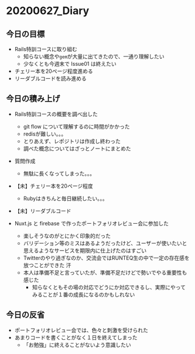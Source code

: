 # 20200627_Diary

## 今日の目標

- Rails特訓コースに取り組む
  - 知らない概念や`gem`が大量に出てきたので、一通り理解したい
  - 少なくとも今週末で Issue01 は終えたい
- チェリー本を20ページ程度進める
- リーダブルコードを読み進める

## 今日の積み上げ

- Rails特訓コースの概要を調べ出した
  - git flow について理解するのに時間がかかった
  - redisが難しい。。。
  - とりあえず、レポジトリは作成し終わった
  - 調べた概念についてはざっとノートにまとめた

- 質問作成
  - 無駄に長くなってしまった。。。

- 【未】チェリー本を20ページ程度
  - Rubyはきちんと毎日継続したい。。。

- 【未】リーダブルコード

- Nuxt.js と firebase で作ったポートフォリオレビュー会に参加した
  - 楽しそうなのがとにかく印象的だった
  - バリデーション等のミスはあるようだったけど、ユーザーが使いたいと思えるようなサービスを期限内に仕上げたのはすごい
  - Twitterのやり過ぎなのか、交流会ではRUNTEQ生の中で一定の存在感を放つことができた 汗
  - 本人は準備不足と言っていたが、準備不足だけどで勢いでやる重要性も感じた
    - 知らなくともその場の対応でどうにか対応できるし、実際にやってみることが１番の成長になるのかもしれない

## 今日の反省

- ポートフォリオレビュー会では、色々と刺激を受けられた
- あまりコードを書くことがなく１日を終えてしまった
  - 「お勉強」に終えることがないよう意識したい
